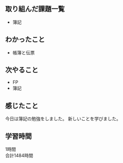 ## 取り組んだ課題一覧
- 簿記

## わかったこと
- 帳簿と伝票

## 次やること
- FP
- 簿記

## 感じたこと
今日は簿記の勉強をしました。
新しいことを学びました。

## 学習時間
1時間<br />
合計1484時間
